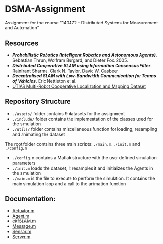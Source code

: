 # DSMA-Assignment
Assignment for the course "140472 - Distributed Systems for Measurement and Automation"

## Resources
- ***Probabilistic Robotics (Intelligent Robotics and Autonomous Agents)***. Sebastian Thrun, Wolfram Burgard, and Dieter Fox. 2005. 
- ***Distributed Cooperative SLAM using Information Consensus Filter***. Rajnikant Sharma, Clark N. Taylor, David W. Casbeer
- ***Decentralised SLAM with Low-Bandwidth Communication for Teams of Vehicles***. Eric Nettleton et al.
- [UTIAS Multi-Robot Cooperative Localization and Mapping Dataset](http://asrl.utias.utoronto.ca/datasets/mrclam/index.html)

## Repository Structure
- `./assets/` folder contains 9 datasets for the assignment
- `./include/` folder contains the implementation of the classes used for the simulation
- `./utils/`   folder contains miscellaneous function for loading, resampling and animating the dataset

The root folder contains three main scripts: `./main.m`, `./init.m` and `./config.m`
- `./config.m` contains a Matlab structure with the user defined simulation parameters
- `./init.m`   loads the dataset, it resamples it and initializes the Agents in the simulation
- `./main.m`   is the file to execute to perform the simulation. It contains the main simulation loop and a call to the animation function

## Documentation:
- [Actuator.m](include/documentation.md#Actuator)
- [Agent.m](include/documentation.md#Agent)
- [ekfSLAM.m](include/documentation.md#ekfSLAM)
- [Message.m](include/documentation.md#Message)
- [Sensor.m](include/documentation.md#Sensor)
- [Server.m](include/documentation.md#Server)
